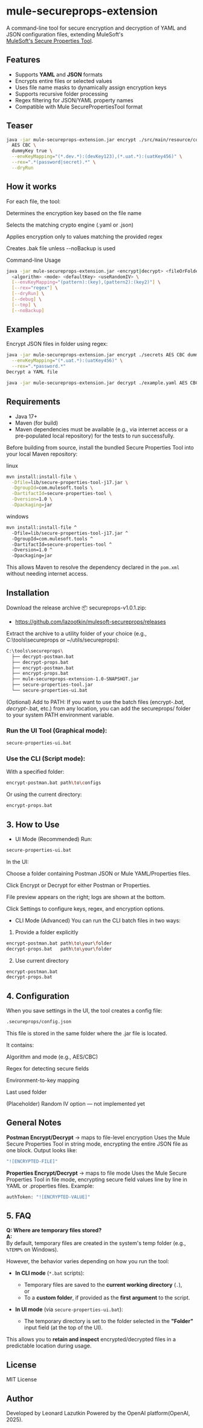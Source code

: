 # mule-secureprops-extension

A command-line tool for secure encryption and decryption of YAML and JSON configuration files, extending MuleSoft's   
[MuleSoft's Secure Properties Tool](https://docs.mulesoft.com/mule-runtime/latest/secure-configuration-properties).

	
## Features

- Supports **YAML** and **JSON** formats
- Encrypts entire files or selected values
- Uses file name masks to dynamically assign encryption keys
- Supports recursive folder processing
- Regex filtering for JSON/YAML property names
- Compatible with Mule SecurePropertiesTool format

## Teaser

```sh
java -jar mule-secureprops-extension.jar encrypt ./src/main/resource/config \
  AES CBC \
  dummyKey true \
  --envKeyMapping="(*.dev.*):(devKey123),(*.uat.*):(uatKey456)" \
  --rex=".*(password|secret).*" \
  --dryRun
```

## How it works
For each file, the tool:

Determines the encryption key based on the file name

Selects the matching crypto engine (.yaml or .json)

Applies encryption only to values matching the provided regex

Creates .bak file unless --noBackup is used

Command-line Usage
```sh
java -jar mule-secureprops-extension.jar <encrypt|decrypt> <fileOrFolderPath> \
  <algorithm> <mode> <defaultKey> <useRandomIV> \
  [--envKeyMapping="(pattern):(key),(pattern2):(key2)"] \
  [--rex="regex"] \
  [--dryRun] \
  [--debug] \
  [--tmp] \
  [--noBackup]
```


## Examples
Encrypt JSON files in folder using regex:
```sh
java -jar mule-secureprops-extension.jar encrypt ./secrets AES CBC dummyKey false \
  --envKeyMapping="(*.uat.*):(uatKey456)" \
  --rex=".*password.*"
Decrypt a YAML file
```
```sh
java -jar mule-secureprops-extension.jar decrypt ./example.yaml AES CBC dummyKey false
```



## Requirements
- Java 17+
- Maven (for build)
- Maven dependencies must be available (e.g., via internet access or a
  pre-populated local repository) for the tests to run successfully.

Before building from source, install the bundled Secure Properties Tool
into your local Maven repository:

linux
```sh
mvn install:install-file \
  -Dfile=lib/secure-properties-tool-j17.jar \
  -DgroupId=com.mulesoft.tools \
  -DartifactId=secure-properties-tool \
  -Dversion=1.0 \
  -Dpackaging=jar
```

windows
```sh
mvn install:install-file ^
  -Dfile=lib/secure-properties-tool-j17.jar ^
  -DgroupId=com.mulesoft.tools ^
  -DartifactId=secure-properties-tool ^
  -Dversion=1.0 ^
  -Dpackaging=jar
```




This allows Maven to resolve the dependency declared in the `pom.xml`
without needing internet access.




## Installation
Download the release archive 📦 secureprops-v1.0.1.zip:
- https://github.com/lazootkin/mulesoft-secureprops/releases
   

Extract the archive to a utility folder of your choice (e.g., C:\tools\secureprops or ~/utils/secureprops):

```sh
C:\tools\secureprops\
  ├── decrypt-postman.bat
  ├── decrypt-props.bat
  ├── encrypt-postman.bat
  ├── encrypt-props.bat
  ├── mule-secureprops-extension-1.0-SNAPSHOT.jar
  ├── secure-properties-tool.jar
  └── secure-properties-ui.bat
```
(Optional) Add to PATH:
If you want to use the batch files (encrypt-*.bat, decrypt-*.bat, etc.) from any location, you can add the secureprops/ folder to your system PATH environment variable.

### Run the UI Tool (Graphical mode):

```sh
secure-properties-ui.bat
```

### Use the CLI (Script mode):

With a specified folder:

```sh
encrypt-postman.bat path\to\configs
```
Or using the current directory:

```sh
encrypt-props.bat
```




## 3. How to Use
- UI Mode (Recommended)
Run:

```sh
secure-properties-ui.bat
```

In the UI:

Choose a folder containing Postman JSON or Mule YAML/Properties files.

Click Encrypt or Decrypt for either Postman or Properties.

File preview appears on the right; logs are shown at the bottom.

Click Settings to configure keys, regex, and encryption options.

- CLI Mode (Advanced)
You can run the CLI batch files in two ways:

1. Provide a folder explicitly

```sh
encrypt-postman.bat path\to\your\folder
decrypt-props.bat   path\to\your\folder
```


2. Use current directory

```sh
encrypt-postman.bat
decrypt-props.bat
```

## 4. Configuration
When you save settings in the UI, the tool creates a config file:

```sh
.secureprops/config.json
```

This file is stored in the same folder where the .jar file is located.

It contains:

Algorithm and mode (e.g., AES/CBC)

Regex for detecting secure fields

Environment-to-key mapping

Last used folder

(Placeholder) Random IV option — not implemented yet



## General Notes
**Postman Encrypt/Decrypt** → maps to file-level encryption
Uses the Mule Secure Properties Tool in string mode, encrypting the entire JSON file as one block.
Output looks like:

```sh
"![ENCRYPTED-FILE]"
```
**Properties Encrypt/Decrypt** → maps to file mode
Uses the Mule Secure Properties Tool in file mode, encrypting secure field values line by line in YAML or .properties files.
Example:

```sh
authToken: "![ENCRYPTED-VALUE]"
```


## 5. FAQ

**Q: Where are temporary files stored?**  
**A:**  
By default, temporary files are created in the system's temp folder (e.g., `%TEMP%` on Windows).

However, the behavior varies depending on how you run the tool:

- **In CLI mode** (`*.bat` scripts):  
  - Temporary files are saved to the **current working directory** (`.`),  
    or  
  - To a **custom folder**, if provided as the **first argument** to the script.

- **In UI mode** (via `secure-properties-ui.bat`):  
  - The temporary directory is set to the folder selected in the **"Folder"** input field (at the top of the UI).

This allows you to **retain and inspect** encrypted/decrypted files in a predictable location during usage.

## License
MIT License

## Author
Developed by Leonard Lazutkin
Powered by the OpenAI platform(OpenAI, 2025).

 
 